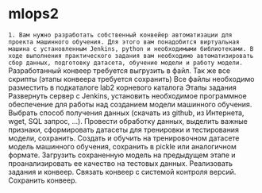 # mlops2
``1. Вам нужно разработать собственный конвейер автоматизации для проекта машинного обучения. Для этого вам понадобится виртуальная машина с установленным Jenkins, python и необходимыми библиотеками. В ходе выполнения практического задания вам необходимо автоматизировать сбор данных, подготовку датасета, обучение модели и работу модели.``
Разработанный конвеер требуется выгрузить в файл. Так же все скрипты (этапы конвеера требуется сохранить)
Все файлы необходимо разместить в подкаталоге lab2 корневого каталога Этапы задания
Развернуть сервер с Jenkins, установить необходимое программное обеспечение для работы над созданием модели машинного обучения.
Выбрать способ получения данных (скачать из github, из Интернета, wget, SQL запрос, …).
Провести обработку данных, выделить важные признаки, сформировать датасеты для тренировки и тестирования модели, сохранить.
Создать и обучить на тренировочном датасете модель машинного обучения, сохранить в pickle или аналогичном формате.
Загрузить сохраненную модель на предыдущем этапе и проанализировать ее качество на тестовых данных.
Реализовать задания и конвеер. Связать конвеер с системой контроля версий. Сохранить конвеер.
